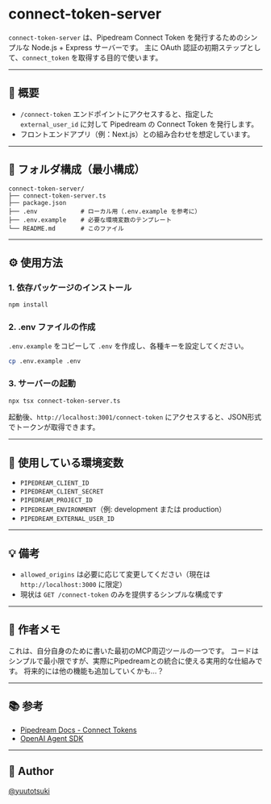 # connect-token-server

`connect-token-server` は、Pipedream Connect Token を発行するためのシンプルな Node.js + Express サーバーです。
主に OAuth 認証の初期ステップとして、`connect_token` を取得する目的で使います。

---

## 🚀 概要

- `/connect-token` エンドポイントにアクセスすると、指定した `external_user_id` に対して Pipedream の Connect Token を発行します。
- フロントエンドアプリ（例：Next.js）との組み合わせを想定しています。

---

## 📂 フォルダ構成（最小構成）

```
connect-token-server/
├── connect-token-server.ts
├── package.json
├── .env            # ローカル用（.env.example を参考に）
├── .env.example    # 必要な環境変数のテンプレート
└── README.md       # このファイル
```

---

## ⚙️ 使用方法

### 1. 依存パッケージのインストール

```bash
npm install
```

### 2. .env ファイルの作成

`.env.example` をコピーして `.env` を作成し、各種キーを設定してください。

```bash
cp .env.example .env
```

### 3. サーバーの起動

```bash
npx tsx connect-token-server.ts
```

起動後、`http://localhost:3001/connect-token` にアクセスすると、JSON形式でトークンが取得できます。

---

## 🔐 使用している環境変数

- `PIPEDREAM_CLIENT_ID`
- `PIPEDREAM_CLIENT_SECRET`
- `PIPEDREAM_PROJECT_ID`
- `PIPEDREAM_ENVIRONMENT`（例: development または production）
- `PIPEDREAM_EXTERNAL_USER_ID`

---

## 💡 備考

- `allowed_origins` は必要に応じて変更してください（現在は `http://localhost:3000` に限定）
- 現状は `GET /connect-token` のみを提供するシンプルな構成です

---

## 🧡 作者メモ

これは、自分自身のために書いた最初のMCP周辺ツールの一つです。
コードはシンプルで最小限ですが、実際にPipedreamとの統合に使える実用的な仕組みです。
将来的には他の機能も追加していくかも…？

---

## 📚 参考

- [Pipedream Docs - Connect Tokens](https://pipedream.com/docs/auth/connect-tokens/)
- [OpenAI Agent SDK](https://github.com/openai/agents)

---

## 👤 Author

[@yuutotsuki](https://github.com/yuutotsuki) 